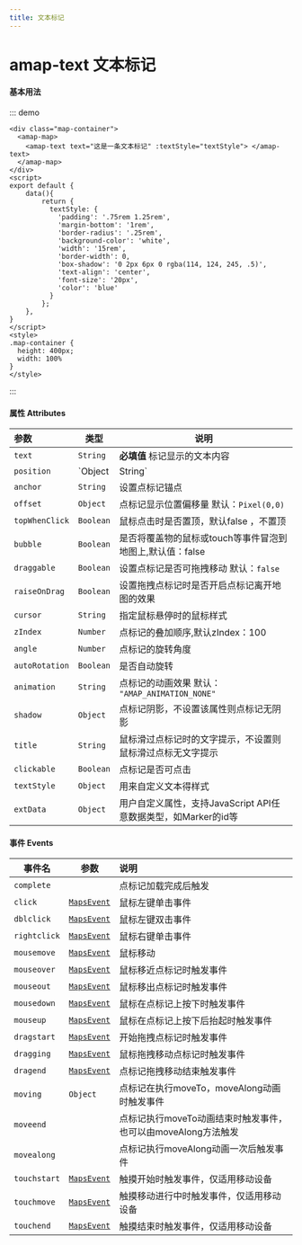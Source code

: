 ```yaml
---
title: 文本标记
---
```

# amap-text 文本标记
#### 基本用法
::: demo
```vue
<div class="map-container">
  <amap-map>
    <amap-text text="这是一条文本标记" :textStyle="textStyle"> </amap-text>
  </amap-map>
</div>
<script>
export default {
    data(){
        return {
          textStyle: {
            'padding': '.75rem 1.25rem',
            'margin-bottom': '1rem',
            'border-radius': '.25rem',
            'background-color': 'white',
            'width': '15rem',
            'border-width': 0,
            'box-shadow': '0 2px 6px 0 rgba(114, 124, 245, .5)',
            'text-align': 'center',
            'font-size': '20px',
            'color': 'blue'
          }
        };
    },
}
</script>
<style>
.map-container {
  height: 400px;
  width: 100%
}
</style>
```
:::

#### 属性  Attributes

| 参数             | 类型                   | 说明                                                         |
| :--------------- | ---------------------- | ------------------------------------------------------------ |
| `text`           | `String`               | **必填值**	标记显示的文本内容                                    |
| `position`       | `Object | String`      | 点标记在地图上显示的位置，默认为地图中心点                             |
| `anchor`         | `String`               | 设置点标记锚点                                              |
| `offset`         | `Object`               | 点标记显示位置偏移量   默认：`Pixel(0,0)`                |
| `topWhenClick`   | `Boolean`              | 鼠标点击时是否置顶，默认false ，不置顶                                     |
| `bubble`         | `Boolean`              | 是否将覆盖物的鼠标或touch等事件冒泡到地图上,默认值：false                 |
| `draggable`      | `Boolean`              | 设置点标记是否可拖拽移动   默认：`false`                     |
| `raiseOnDrag`    | `Boolean`              | 设置拖拽点标记时是否开启点标记离开地图的效果                 |
| `cursor`         | `String`               | 指定鼠标悬停时的鼠标样式                                     |
| `zIndex`         | `Number`               | 点标记的叠加顺序,默认zIndex：100                                           |
| `angle`          | `Number`               | 点标记的旋转角度                                             |
| `autoRotation`   | `Boolean`              | 是否自动旋转                                                 |
| `animation`      | `String`               | 点标记的动画效果    默认：` "AMAP_ANIMATION_NONE"`           |
| `shadow`         | `Object`               | 点标记阴影，不设置该属性则点标记无阴影                       |
| `title`          | `String`               | 鼠标滑过点标记时的文字提示，不设置则鼠标滑过点标无文字提示   |
| `clickable`      | `Boolean`              | 点标记是否可点击                                     |
| `textStyle`      | `Object`               | 用来自定义文本得样式                                   |
| `extData`        | `Object`               | 用户自定义属性，支持JavaScript API任意数据类型，如Marker的id等 |

#### 事件 Events

| 事件名       | 参数                                                         | 说明                                                         |
| ------------ | ------------------------------------------------------------ | :----------------------------------------------------------- |
| `complete`   |                                                              | 点标记加载完成后触发                                         |
| `click`      | [`MapsEvent`](https://lbs.amap.com/api/javascript-api/reference/event#MapsEvent) | 鼠标左键单击事件                                             |
| `dblclick`   | [`MapsEvent`](https://lbs.amap.com/api/javascript-api/reference/event#MapsEvent) | 鼠标左键双击事件                                             |
| `rightclick` | [`MapsEvent`](https://lbs.amap.com/api/javascript-api/reference/event#MapsEvent) | 鼠标右键单击事件                                             |
| `mousemove`  | [`MapsEvent`](https://lbs.amap.com/api/javascript-api/reference/event#MapsEvent) | 鼠标移动                                                     |
| `mouseover`  | [`MapsEvent`](https://lbs.amap.com/api/javascript-api/reference/event#MapsEvent) | 鼠标移近点标记时触发事件                                     |
| `mouseout`   | [`MapsEvent`](https://lbs.amap.com/api/javascript-api/reference/event#MapsEvent) | 鼠标移出点标记时触发事件                                     |
| `mousedown`  | [`MapsEvent`](https://lbs.amap.com/api/javascript-api/reference/event#MapsEvent) | 鼠标在点标记上按下时触发事件                                 |
| `mouseup`    | [`MapsEvent`](https://lbs.amap.com/api/javascript-api/reference/event#MapsEvent) | 鼠标在点标记上按下后抬起时触发事件                           |
| `dragstart`  | [`MapsEvent`](https://lbs.amap.com/api/javascript-api/reference/event#MapsEvent) | 开始拖拽点标记时触发事件                                     |
| `dragging`   | [`MapsEvent`](https://lbs.amap.com/api/javascript-api/reference/event#MapsEvent) | 鼠标拖拽移动点标记时触发事件                                 |
| `dragend`    | [`MapsEvent`](https://lbs.amap.com/api/javascript-api/reference/event#MapsEvent) | 点标记拖拽移动结束触发事件                                   |
| `moving`     | `Object`                                                     | 点标记在执行moveTo，moveAlong动画时触发事件                  |
| `moveend`    |                                                              | 点标记执行moveTo动画结束时触发事件，也可以由moveAlong方法触发 |
| `movealong`  |                                                              | 点标记执行moveAlong动画一次后触发事件                        |
| `touchstart` | [`MapsEvent`](https://lbs.amap.com/api/javascript-api/reference/event#MapsEvent) | 触摸开始时触发事件，仅适用移动设备                           |
| `touchmove`  | [`MapsEvent`](https://lbs.amap.com/api/javascript-api/reference/event#MapsEvent) | 触摸移动进行中时触发事件，仅适用移动设备                     |
| `touchend`   | [`MapsEvent`](https://lbs.amap.com/api/javascript-api/reference/event#MapsEvent) | 触摸结束时触发事件，仅适用移动设备                           |
